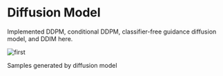 # Diffusion Model

Implemented DDPM, conditional DDPM, classifier-free guidance diffusion model, and DDIM here.

![first](https://github.com/yinjjiew/Diffusion-Model/assets/164035475/145cc061-7c9c-4f38-b1df-86d81ee106ae)

Samples generated by diffusion model
